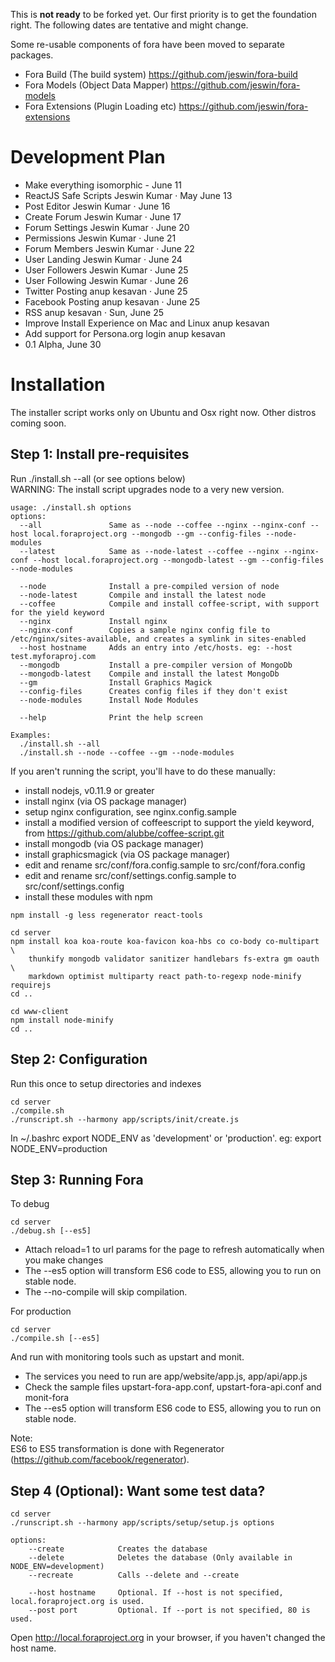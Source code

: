 This is __not ready__ to be forked yet. Our first priority is to get the foundation right.
The following dates are tentative and might change.

Some re-usable components of fora have been moved to separate packages.
- Fora Build (The build system) https://github.com/jeswin/fora-build 
- Fora Models (Object Data Mapper) https://github.com/jeswin/fora-models 
- Fora Extensions (Plugin Loading etc) https://github.com/jeswin/fora-extensions

Development Plan
================

- Make everything isomorphic - June 11
- ReactJS Safe Scripts Jeswin Kumar · May June 13
- Post Editor Jeswin Kumar · June 16
- Create Forum Jeswin Kumar · June 17
- Forum Settings Jeswin Kumar · June 20
- Permissions Jeswin Kumar · June 21
- Forum Members Jeswin Kumar · June 22
- User Landing Jeswin Kumar · June 24
- User Followers Jeswin Kumar · June 25
- User Following Jeswin Kumar · June 26
- Twitter Posting anup kesavan · June 25
- Facebook Posting anup kesavan · June 25
- RSS anup kesavan · Sun, June 25
- Improve Install Experience on Mac and Linux anup kesavan 
- Add support for Persona.org login anup kesavan 
- 0.1 Alpha, June 30

Installation
============
The installer script works only on Ubuntu and Osx right now. Other distros coming soon.

Step 1: Install pre-requisites
------------------------------
Run ./install.sh --all (or see options below)  
WARNING: The install script upgrades node to a very new version.

```
usage: ./install.sh options
options:
  --all               Same as --node --coffee --nginx --nginx-conf --host local.foraproject.org --mongodb --gm --config-files --node-modules
  --latest            Same as --node-latest --coffee --nginx --nginx-conf --host local.foraproject.org --mongodb-latest --gm --config-files --node-modules

  --node              Install a pre-compiled version of node
  --node-latest       Compile and install the latest node
  --coffee            Compile and install coffee-script, with support for the yield keyword
  --nginx             Install nginx
  --nginx-conf        Copies a sample nginx config file to /etc/nginx/sites-available, and creates a symlink in sites-enabled
  --host hostname     Adds an entry into /etc/hosts. eg: --host test.myforaproj.com
  --mongodb           Install a pre-compiler version of MongoDb
  --mongodb-latest    Compile and install the latest MongoDb  
  --gm                Install Graphics Magick
  --config-files      Creates config files if they don't exist
  --node-modules      Install Node Modules

  --help              Print the help screen

Examples:
  ./install.sh --all
  ./install.sh --node --coffee --gm --node-modules
```

If you aren't running the script, you'll have to do these manually:
- install nodejs, v0.11.9 or greater
- install nginx (via OS package manager)
- setup nginx configuration, see nginx.config.sample
- install a modified version of coffeescript to support the yield keyword, from https://github.com/alubbe/coffee-script.git
- install mongodb (via OS package manager)
- install graphicsmagick (via OS package manager)
- edit and rename src/conf/fora.config.sample to src/conf/fora.config
- edit and rename src/conf/settings.config.sample to src/conf/settings.config
- install these modules with npm

```
npm install -g less regenerator react-tools

cd server
npm install koa koa-route koa-favicon koa-hbs co co-body co-multipart \
    thunkify mongodb validator sanitizer handlebars fs-extra gm oauth \
    markdown optimist multiparty react path-to-regexp node-minify requirejs
cd ..

cd www-client
npm install node-minify
cd ..    
```

Step 2: Configuration
---------------------
Run this once to setup directories and indexes

```
cd server
./compile.sh
./runscript.sh --harmony app/scripts/init/create.js
```  
In ~/.bashrc export NODE_ENV as 'development' or 'production'. eg: export NODE_ENV=production


Step 3: Running Fora
--------------------
To debug
```
cd server
./debug.sh [--es5]
```
- Attach reload=1 to url params for the page to refresh automatically when you make changes 
- The --es5 option will transform ES6 code to ES5, allowing you to run on stable node. 
- The --no-compile will skip compilation.

For production
```
cd server
./compile.sh [--es5]
```
And run with monitoring tools such as upstart and monit.  
- The services you need to run are app/website/app.js, app/api/app.js
- Check the sample files upstart-fora-app.conf, upstart-fora-api.conf and monit-fora
- The --es5 option will transform ES6 code to ES5, allowing you to run on stable node.

Note:  
ES6 to ES5 transformation is done with Regenerator (https://github.com/facebook/regenerator).


Step 4 (Optional): Want some test data?
-------------------------------------
```
cd server
./runscript.sh --harmony app/scripts/setup/setup.js options

options:
    --create            Creates the database
    --delete            Deletes the database (Only available in NODE_ENV=development) 
    --recreate          Calls --delete and --create
    
    --host hostname     Optional. If --host is not specified, local.foraproject.org is used.
    --post port         Optional. If --port is not specified, 80 is used.
```

Open http://local.foraproject.org in your browser, if you haven't changed the host name. 

